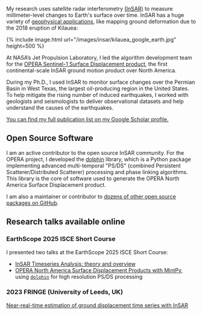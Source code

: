 ---
---

My research uses satellite radar interferometry [(InSAR)](https://www.usgs.gov/centers/ca-water-ls/science/interferometric-synthetic-aperture-radar-insar?qt-science_center_objects=0#qt-science_center_objects) to measure millimeter-level changes to Earth's surface over time.
InSAR has a huge variety of [geophysical applications](https://en.wikipedia.org/wiki/Interferometric_synthetic-aperture_radar#Applications), like mapping ground deformation due to the 2018 eruption of Kilauea:

{% include image.html url="/images/insar/kilauea_google_earth.jpg" height=500 %}

At NASA’s Jet Propulsion Laboratory, I led the algorithm development team for the [OPERA Sentinel-1 Surface Displacement product](https://www.jpl.nasa.gov/go/opera/products/), the first continental-scale InSAR ground motion product over North America.

During my Ph.D., I used InSAR to monitor surface changes over the Permian Basin in West Texas, the largest oil-producing region in the United States. To help mitigate the rising number of induced earthquakes, I worked with geologists and seismologists to deliver observational datasets and help understand the causes of the earthquakes.

[You can find my full publication list on my Google Scholar profile.](https://scholar.google.com/citations?user=TC7VtDsAAAAJ&hl=en)

## Open Source Software

I am an active contributor to the open source InSAR community. For the OPERA project, I developed the [dolphin](https://github.com/isce-framework/dolphin) library, which is a Python package implementing advanced multi-temporal "PS/DS" (combined Persistent Scatterer/Distributed Scatterer) processing and phase linking algorithms. This library is the core of software used to generate the OPERA North America Surface Displacement product.

I am also a maintainer or contributor to [dozens of other open source packages on GitHub](https://github.com/scottstanie).

## Research talks available online

### EarthScope 2025 ISCE Short Course

I presented two talks at the EarthScope 2025 ISCE Short Course:

- [InSAR Timeseries Analysis: theory and overview](https://youtu.be/3y65GR5msyA?si=XT7WcR8QNTy6E1P8)
- [OPERA North America Surface Displacement Products with MintPy](https://youtu.be/2UaE0hcXJRY?si=l25KlKy93NCTnJDc&t=9220), using [`dolphin`](https://github.com/isce-framework/dolphin) for high resolution PS/DS processing

### 2023 FRINGE (University of Leeds, UK)

[Near-real-time estimation of ground displacement time series with InSAR](https://www.youtube.com/live/MucdZ6auOd8?t=3639s)

<!-- Below is an interactive map to play around with the cumulative vertical deformation between November 2014 and January 2019 from our paper:

>Staniewicz et al., "InSAR reveals complex surface deformation patterns over an 80,000 square kilometer oil-producing region in the Permian Basin", Geophysical Research Letters (2020): 2020GL090151 

The red areas show uplift (up to ~7cm), blue areas show subsidence (down to ~13 cm), and dark red dots are the locations of the [TexNet](https://www.beg.utexas.edu/texnet/catalog) detected earthquakes in 2018.
You can also download all the deformation data products shown in the paper [at the Texas data repository](https://doi.org/10.18738/T8/AVDBOJ)


<iframe src='/extras/insar-mapbox.html'
        width='100%' height='400px'>
</iframe>

 -->
